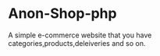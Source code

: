 # Anon-Shop-php
A simple e-commerce website that you have categories,products,deleiveries and so on.
